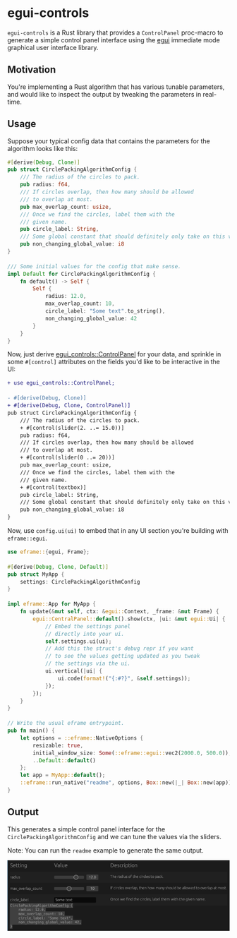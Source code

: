 # egui-controls

`egui-controls` is a Rust library that provides a `ControlPanel` proc-macro to generate a simple control panel interface using the [egui](https://github.com/emilk/egui) immediate mode graphical user interface library.

## Motivation
You're implementing a Rust algorithm that has various tunable parameters, and would like to inspect the output by
tweaking the parameters in real-time.

## Usage

Suppose your typical config data that contains the parameters for the algorithm looks like this:

```rust
#[derive(Debug, Clone)]
pub struct CirclePackingAlgorithmConfig {
    /// The radius of the circles to pack.
    pub radius: f64,
    /// If circles overlap, then how many should be allowed 
    /// to overlap at most.
    pub max_overlap_count: usize,
    /// Once we find the circles, label them with the
    /// given name.
    pub circle_label: String,
    /// Some global constant that should definitely only take on this value.
    pub non_changing_global_value: i8
}

/// Some initial values for the config that make sense.
impl Default for CirclePackingAlgorithmConfig {
    fn default() -> Self {
        Self {
            radius: 12.0,
            max_overlap_count: 10,
            circle_label: "Some text".to_string(),
            non_changing_global_value: 42
        }
    }
}
```

Now, just derive [egui_controls::ControlPanel](https://github.com/aalekhpatel07/egui-controls/blob/main/src/lib.rs) for your data, and
sprinkle in some `#[control]` attributes on the fields you'd like to be interactive in the UI:
```diff
+ use egui_controls::ControlPanel;

- #[derive(Debug, Clone)]
+ #[derive(Debug, Clone, ControlPanel)]
pub struct CirclePackingAlgorithmConfig {
    /// The radius of the circles to pack.
    + #[control(slider(2. ..= 15.0))]
    pub radius: f64,
    /// If circles overlap, then how many should be allowed 
    /// to overlap at most.
    + #[control(slider(0 ..= 20))]
    pub max_overlap_count: usize,
    /// Once we find the circles, label them with the
    /// given name.
    + #[control(textbox)]
    pub circle_label: String,
    /// Some global constant that should definitely only take on this value.
    pub non_changing_global_value: i8
}
```
Now, use `config.ui(ui)` to embed that in any UI section you're building with `eframe::egui`.
```rust
use eframe::{egui, Frame};

#[derive(Debug, Clone, Default)]
pub struct MyApp {
    settings: CirclePackingAlgorithmConfig
}

impl eframe::App for MyApp {
    fn update(&mut self, ctx: &egui::Context, _frame: &mut Frame) {
        egui::CentralPanel::default().show(ctx, |ui: &mut egui::Ui| {
            // Embed the settings panel
            // directly into your ui.
            self.settings.ui(ui);
            // Add this the struct's debug repr if you want
            // to see the values getting updated as you tweak
            // the settings via the ui.
            ui.vertical(|ui| {
                ui.code(format!("{:#?}", &self.settings));
            });
        });
    }
}

// Write the usual eframe entrypoint.
pub fn main() {
    let options = ::eframe::NativeOptions {
        resizable: true,
        initial_window_size: Some(::eframe::egui::vec2(2000.0, 500.0)),
        ..Default::default()
    };
    let app = MyApp::default();
    ::eframe::run_native("readme", options, Box::new(|_| Box::new(app))).unwrap();
}
```
## Output

This generates a simple control panel interface for the `CirclePackingAlgorithmConfig`
and we can tune the values via the sliders.

Note: You can run the `readme` example to generate the same output.

<img src="docs/example_screenshot.png" title="Control Panel interface generated for CirclePackingAlgorithmConfig" width="745" alt="The Control Panel interface generated for CirclePackingAlgorithmConfig."/>
